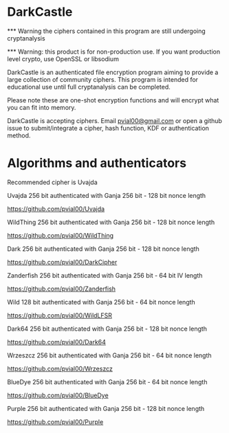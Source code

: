 # DarkCastle

*** Warning the ciphers contained in this program are still undergoing cryptanalysis

*** Warning: this product is for non-production use.  If you want production level crypto, use OpenSSL or libsodium

DarkCastle is an authenticated file encryption program aiming to provide a large collection of community ciphers.  This program is intended for educational use until full cryptanalysis can be completed.

Please note these are one-shot encryption functions and will encrypt what you can fit into memory.

DarkCastle is accepting ciphers.  Email pvial00@gmail.com or open a github issue to submit/integrate a cipher, hash function, KDF or authentication method.

# Algorithms and authenticators

Recommended cipher is Uvajda

Uvajda 256 bit authenticated with Ganja 256 bit - 128 bit nonce length

https://github.com/pvial00/Uvajda

WildThing 256 bit authenticated with Ganja 256 bit - 128 bit nonce length

https://github.com/pvial00/WildThing

Dark 256 bit authenticated with Ganja 256 bit - 128 bit nonce length

https://github.com/pvial00/DarkCipher

Zanderfish 256 bit authenticated with Ganja 256 bit - 64 bit IV length

https://github.com/pvial00/Zanderfish

Wild 128 bit authenticated with Ganja 256 bit - 64 bit nonce length

https://github.com/pvial00/WildLFSR

Dark64 256 bit authenticated with Ganja 256 bit - 128 bit nonce length

https://github.com/pvial00/Dark64

Wrzeszcz 256 bit authenticated with Ganja 256 bit - 64 bit nonce length

https://github.com/pvial00/Wrzeszcz

BlueDye 256 bit authenticated with Ganja 256 bit - 64 bit nonce length

https://github.com/pvial00/BlueDye

Purple 256 bit authenticated with Ganja 256 bit - 128 bit nonce length

https://github.com/pvial00/Purple
